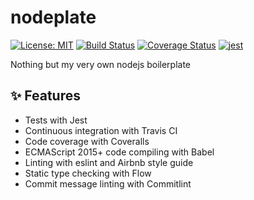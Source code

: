 # nodeplate

[![License: MIT](https://img.shields.io/badge/License-MIT-yellow.svg)](https://opensource.org/licenses/MIT)
[![Build Status](https://travis-ci.com/enbermudas/nodeplate.svg?branch=master)](https://travis-ci.com/enbermudas/nodeplate)
[![Coverage Status](https://coveralls.io/repos/github/enbermudas/nodeplate/badge.svg?branch=master)](https://coveralls.io/github/enbermudas/nodeplate?branch=master)
[![jest](https://jestjs.io/img/jest-badge.svg)](https://github.com/facebook/jest)

Nothing but my very own nodejs boilerplate

## :sparkles: Features

- Tests with Jest
- Continuous integration with Travis CI
- Code coverage with Coveralls
- ECMAScript 2015+ code compiling with Babel
- Linting with eslint and Airbnb style guide
- Static type checking with Flow
- Commit message linting with Commitlint
